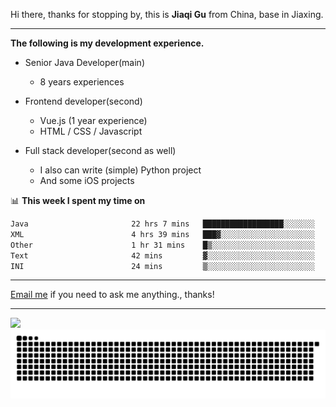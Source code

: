 Hi there, thanks for stopping by, this is **Jiaqi Gu** from China, base in Jiaxing.

---

**The following is my development experience.**

- Senior Java Developer(main)
  - 8 years experiences

- Frontend developer(second)
  - Vue.js (1 year experience)
  - HTML / CSS / Javascript
  
- Full stack developer(second as well)
  - I also can write (simple) Python project
  - And some iOS projects

📊 **This week I spent my time on**
<!--START_SECTION:waka-->

```txt
Java                       22 hrs 7 mins   ██████████████████░░░░░░░   72.39 %
XML                        4 hrs 39 mins   ███▓░░░░░░░░░░░░░░░░░░░░░   15.23 %
Other                      1 hr 31 mins    █▒░░░░░░░░░░░░░░░░░░░░░░░   05.01 %
Text                       42 mins         ▓░░░░░░░░░░░░░░░░░░░░░░░░   02.30 %
INI                        24 mins         ▒░░░░░░░░░░░░░░░░░░░░░░░░   01.33 %
```

<!--END_SECTION:waka-->

---

[Email me](mailto:htk2klwgr@mozmail.com?subject=Hiring_from_GitHub) if you need to ask me anything., thanks!

---

![]( https://visitor-badge.glitch.me/badge?page_id=githubgujiaqi)
![]( https://github.com/droid-Q/droid-Q/raw/output/github-contribution-grid-snake.svg#gh-dark-mode-only)
